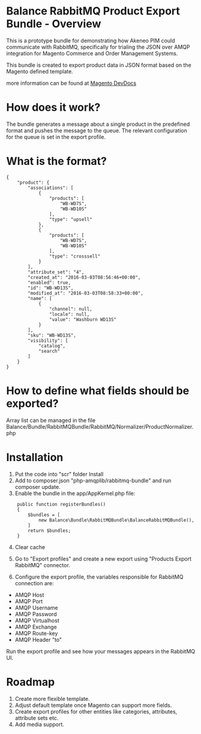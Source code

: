 Balance RabbitMQ Product Export Bundle - Overview
=================================================
This is a prototype bundle for demonstrating how Akeneo PIM could communicate with RabbitMQ, specifically for trialing the JSON over AMQP integration for Magento Commerce and Order Management Systems.

This bundle is created to export product data in JSON format based on the Magento defined template.

more information can be found at [Magento DevDocs](http://devdocs.magento.com/guides/v2.0/config-guide/mq/rabbitmq-overview.html)

How does it work? 
=================
The bundle generates a message about a single product in the predefined format and pushes the message 
to the queue. The relevant configuration for the queue is set in the export profile.

What is the format?
===================
```
{
    "product": {
        "associations": [
            {
                "products": [
                    "WB-WD7S",
                    "WB-WD10S"
                ],
                "type": "upsell"
            },
            {
                "products": [
                    "WB-WD7S",
                    "WB-WD10S"
                ],
                "type": "crosssell"
            }
        ],
        "attribute_set": "4",
        "created_at": "2016-03-03T08:56:46+00:00",
        "enabled": true,
        "id": "WB-WD13S",
        "modified_at": "2016-03-03T08:58:33+00:00",
        "name": [
            {
                "channel": null,
                "locale": null,
                "value": "Washburn WD13S"
            }
        ],
        "sku": "WB-WD13S",
        "visibility": [
            "catalog",
            "search"
        ]
    }
}
```

How to define what fields should be exported?
=============================================
Array list can be managed in the file Balance/Bundle/RabbitMQBundle/RabbitMQ/Normalizer/ProductNormalizer.php

Installation
============
 1. Put the code into "scr" folder Install 
 2. Add to composer.json "php-amqplib/rabbitmq-bundle" and run composer update.
 3. Enable the bundle in the app/AppKernel.php file:
```
    public function registerBundles()
    {
        $bundles = [
            new Balance\Bundle\RabbitMQBundle\BalanceRabbitMQBundle(),
        ]
        return $bundles;
    }
```
4. Clear cache

5. Go to "Export profiles" and create a new export using "Products Export RabbitMQ" connector.

6. Configure the export profile, the variables responsible for RabbitMQ connection are:
 
 
 * AMQP Host
 * AMQP Port
 * AMQP Username
 * AMQP Password
 * AMQP Virtualhost
 * AMQP Exchange
 * AMQP Route-key
 * AMQP Header "to"


Run the export profile and see how your messages appears in the RabbitMQ UI.

Roadmap
=======
1. Create more flexible template.
2. Adjust default template once Magento can support more fields.
3. Create export profiles for other entities like categories, attributes, attribute sets etc.
4. Add media support.
